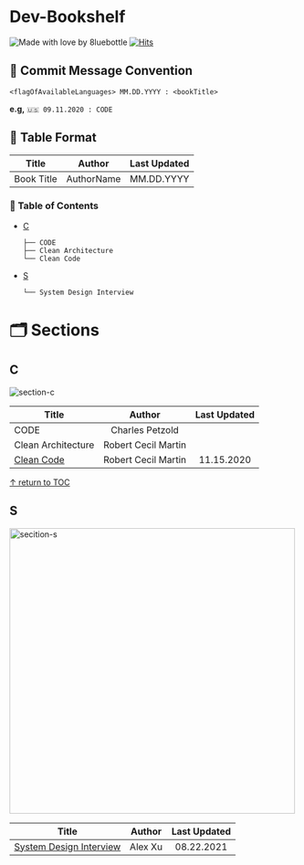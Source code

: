 # Dev-Bookshelf
![Made with love by 8luebottle](https://img.shields.io/badge/Made%20with%20%E2%9D%A4%EF%B8%8Fby-%208luebottle%20-blue)
[![Hits](https://hits.seeyoufarm.com/api/count/incr/badge.svg?url=https%3A%2F%2Fgithub.com%2F8luebottle%2FDev-Bookshelf&count_bg=%23A9139A&title_bg=%23555555&icon=&icon_color=%23E7E7E7&title=hits&edge_flat=false)](https://hits.seeyoufarm.com)


## 📌 Commit Message Convention  
`<flagOfAvailableLanguages> MM.DD.YYYY : <bookTitle>`

**e.g,** `🇺🇸 09.11.2020 : CODE`

## 📌 Table Format  

|   Title  |  Author  |Last Updated|
|----------|----------| :--------: |
|Book Title|AuthorName| MM.DD.YYYY |

### 📄 Table of Contents
* [C](#c)
    ```
    ├── CODE
    ├── Clean Architecture
    └── Clean Code
    ```
* [S](#s)
    ```
    └── System Design Interview
    ```


# 🗂 Sections

## C
![section-c](https://user-images.githubusercontent.com/48475824/92779124-bf88f500-f3dc-11ea-9b7b-de1dabf55d09.png)

| Title            |       Author      |Last Updated|
|------------------|:-----------------:| :--------: |
|CODE              |Charles Petzold    ||
|Clean Architecture|Robert Cecil Martin||
|[Clean Code](./Clean_Code.md)|Robert Cecil Martin|11.15.2020|

[↑ return to TOC](#table-of-contents)

## S
<img width="500" alt="secition-s" src="https://user-images.githubusercontent.com/48475824/130087555-c38b1c09-847a-47bd-930f-a720a8fe121f.png">

| Title            |       Author      |Last Updated|
|------------------|:-----------------:| :--------: |
|[System Design Interview](./System_Design_Interview.md)|Alex Xu|08.22.2021|
